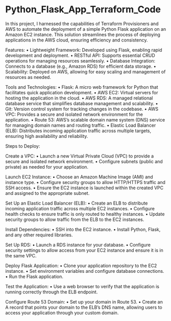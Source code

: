 ﻿# Python_Flask_App_Terraform_Code

  In this project, I harnessed the capabilities of Terraform Provisioners and AWS to automate the deployment of a simple Python Flask application on an Amazon EC2 instance. This solution streamlines the process of deploying applications in the AWS cloud, ensuring efficiency and consistency.

Features: 
• Lightweight Framework: Developed using Flask, enabling rapid development and deployment.
• RESTful API: Supports essential CRUD operations for managing resources seamlessly. 
• Database Integration: Connects to a database (e.g., Amazon RDS) for efficient data storage.
• Scalability: Deployed on AWS, allowing for easy scaling and management of resources as needed.

Tools and Technologies: 
• Flask: A micro web framework for Python that facilitates quick application development.
• AWS EC2: Virtual servers for hosting the application in the cloud. 
• AWS RDS: A managed relational database service that simplifies database management and scalability. 
• Git: Version control system for tracking changes in the codebase.
• AWS VPC: Provides a secure and isolated network environment for the application.
• Route 53: AWS’s scalable domain name system (DNS) service for managing domain names and routing traffic.
• Elastic Load Balancer (ELB): Distributes incoming application traffic across multiple targets, ensuring high availability and reliability.

Steps to Deploy:

Create a VPC: 
• Launch a new Virtual Private Cloud (VPC) to provide a secure and isolated network environment.
• Configure subnets (public and private) as needed for your application.

Launch EC2 Instance: 
• Choose an Amazon Machine Image (AMI) and instance type. 
• Configure security groups to allow HTTP/HTTPS traffic and SSH access. 
• Ensure the EC2 instance is launched within the created VPC and assigned to the appropriate subnet.

Set Up an Elastic Load Balancer (ELB): 
• Create an ELB to distribute incoming application traffic across multiple EC2 instances. 
• Configure health checks to ensure traffic is only routed to healthy instances. 
• Update security groups to allow traffic from the ELB to the EC2 instances.

Install Dependencies: 
• SSH into the EC2 instance. 
• Install Python, Flask, and any other required libraries.

Set Up RDS: 
• Launch a RDS instance for your database.
• Configure security settings to allow access from your EC2 instance and ensure it is in the same VPC.

Deploy Flask Application:
• Clone your application repository to the EC2 instance.
• Set environment variables and configure database connections. 
• Run the Flask application.

Test the Application: 
• Use a web browser to verify that the application is running correctly through the ELB endpoint.

Configure Route 53 Domain:
• Set up your domain in Route 53.
• Create an A record that points your domain to the ELB’s DNS name, allowing users to access your application through your custom domain.


